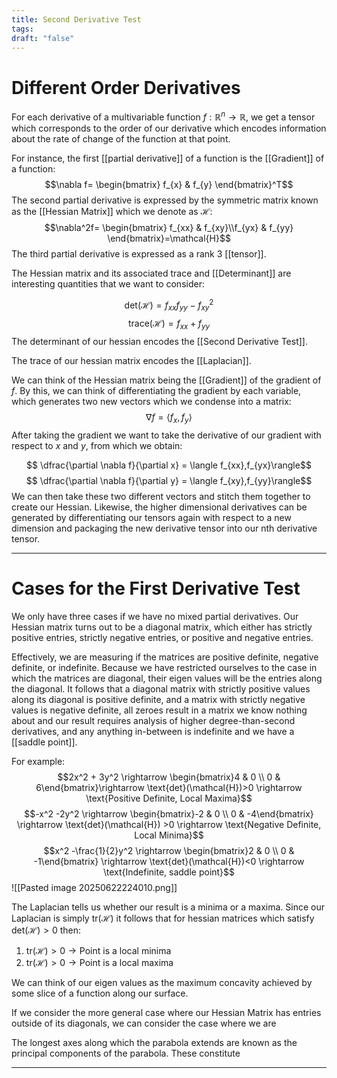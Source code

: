 ```yaml
---
title: Second Derivative Test
tags: 
draft: "false"
---
```

# Different Order Derivatives 

For each derivative of a multivariable function $f : \mathbb{R}^n \rightarrow \mathbb{R}$, we get a tensor which corresponds to the order of our derivative which encodes information about the rate of change of the function at that point. 

For instance, the first [[partial derivative]] of a function is the [[Gradient]] of a function:
$$\nabla f= \begin{bmatrix} f_{x} & f_{y} \end{bmatrix}^T$$
The second partial derivative is expressed by the symmetric matrix known as the [[Hessian Matrix]] which we denote as $\mathcal{H}$:
$$\nabla^2f= \begin{bmatrix} f_{xx} & f_{xy}\\f_{yx} & f_{yy} \end{bmatrix}=\mathcal{H}$$
The third partial derivative is expressed as a rank 3 [[tensor]]. 

The Hessian matrix and its associated trace and [[Determinant]] are interesting quantities that we want to consider:

$$\text{det}(\mathcal{H})=f_{xx}f_{yy}-f_{xy}^2$$
$$\text{trace}(\mathcal{H})=f_{xx}+f_{yy}$$
The determinant of our hessian encodes the [[Second Derivative Test]]. 

The trace of our hessian matrix encodes the [[Laplacian]]. 

We can think of the Hessian matrix being the [[Gradient]] of the gradient of $f$. By this, we can think of differentiating the gradient by each variable, which generates two new vectors which we condense into a matrix:
$$\nabla f = \langle f_{x},f_{y}\rangle$$
After taking the gradient we want to take the derivative of our gradient with respect to $x$ and $y$, from which we obtain:

$$ \dfrac{\partial \nabla f}{\partial x}  = \langle f_{xx},f_{yx}\rangle$$
$$ \dfrac{\partial \nabla f}{\partial y}  = \langle f_{xy},f_{yy}\rangle$$
We can then take these two different vectors and stitch them together to create our Hessian. Likewise, the higher dimensional derivatives can be generated by differentiating our tensors again with respect to a new dimension and packaging the new derivative tensor into our nth derivative tensor.

---
# Cases for the First Derivative Test 
We only have three cases if we have no mixed partial derivatives. Our Hessian matrix turns out to be a diagonal matrix, which either has strictly positive entries, strictly negative entries, or positive and negative entries. 

Effectively, we are measuring if the matrices are positive definite, negative definite, or indefinite. Because we have restricted ourselves to the case in which the matrices are diagonal, their eigen values will be the entries along the diagonal. It follows that a diagonal matrix with strictly positive values along its diagonal is positive definite, and a matrix with strictly negative values is negative definite, all zeroes result in a matrix we know nothing about and our result requires analysis of higher degree-than-second derivatives, and any anything in-between is indefinite and we have a [[saddle point]].  

For example:
$$2x^2 + 3y^2 \rightarrow \begin{bmatrix}4 & 0 \\ 0 & 6\end{bmatrix}\rightarrow \text{det}(\mathcal{H})>0 \rightarrow \text{Positive Definite, Local Maxima}$$
$$-x^2 -2y^2 \rightarrow \begin{bmatrix}-2 & 0 \\ 0 & -4\end{bmatrix} \rightarrow \text{det}(\mathcal{H}) >0  \rightarrow \text{Negative Definite, Local Minima}$$
$$x^2 -\frac{1}{2}y^2 \rightarrow \begin{bmatrix}2 & 0 \\ 0 & -1\end{bmatrix} \rightarrow \text{det}(\mathcal{H})<0 \rightarrow \text{Indefinite, saddle point}$$
![[Pasted image 20250622224010.png]]

The Laplacian tells us whether our result is a minima or a maxima. Since our Laplacian is simply $\text{tr}(\mathcal{H})$ it follows that for hessian matrices which satisfy $\text{det}(\mathcal{H})>0$ then:

1. $\text{tr}(\mathcal{H})>0 \rightarrow \text{Point is a local minima}$
2. $\text{tr}(\mathcal{H})>0 \rightarrow \text{Point is a local maxima}$

We can think of our eigen values as the maximum concavity achieved by some slice of a function along our surface. 

If we consider the more general case where our Hessian Matrix has entries outside of its diagonals, we can consider the case where we are 

The longest axes along which the parabola extends are known as the principal components of the parabola. These constitute 

---
